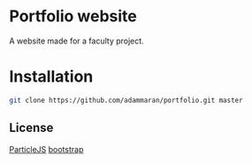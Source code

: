 # Portfolio website
A website made for a faculty project.

# Installation
```bash
git clone https://github.com/adammaran/portfolio.git master
```

## License 
[ParticleJS](https://github.com/VincentGarreau/particles.js/blob/master/LICENSE.md)
[bootstrap](https://github.com/twbs/bootstrap/blob/v4.4.1/LICENSE)
